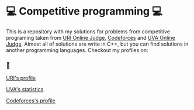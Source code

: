 # :computer: Competitive programming :computer:
This is a repository with my solutions for problems from competitive programing taken from [ URI Online Judge](https://www.urionlinejudge.com.br), [Codeforces](https://codeforces.com) and [ UVA Online Judge](https://uva.onlinejudge.org). Almost all of solutions are write in C++, but you can find solutions in another programming languages. Checkout my profiles on:

### :runner:

[URI's profile](https://www.urionlinejudge.com.br/judge/es/profile/99662)

[UVA's statistics](https://uhunt.onlinejudge.org/id/863697)

[Codeforces's profile](https://codeforces.com/profile/Wgarcia96)
